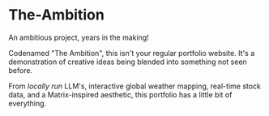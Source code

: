 # The-Ambition
An ambitious project, years in the making!

Codenamed "The Ambition", this isn't your regular portfolio website. It's a demonstration of creative ideas being blended into something not seen before. 

From *locally run* LLM's, interactive global weather mapping, real-time stock data, and a Matrix-inspired aesthetic, this portfolio has a little bit of everything.
